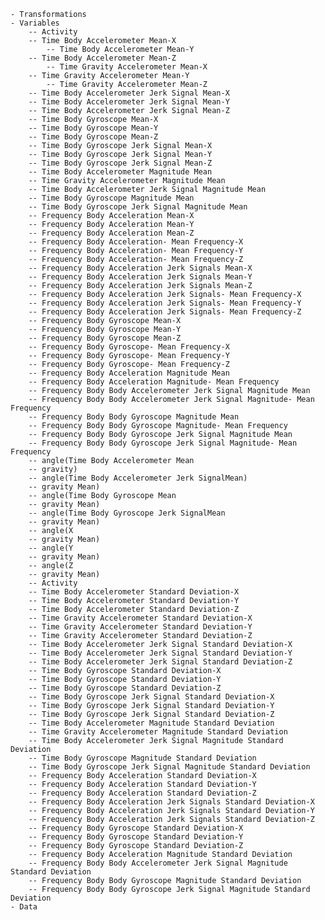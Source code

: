 	- Transformations
	- Variables
		-- Activity
		-- Time Body Accelerometer Mean-X
        	-- Time Body Accelerometer Mean-Y
		-- Time Body Accelerometer Mean-Z
        	-- Time Gravity Accelerometer Mean-X
		-- Time Gravity Accelerometer Mean-Y
    		-- Time Gravity Accelerometer Mean-Z
		-- Time Body Accelerometer Jerk Signal Mean-X
		-- Time Body Accelerometer Jerk Signal Mean-Y
		-- Time Body Accelerometer Jerk Signal Mean-Z
		-- Time Body Gyroscope Mean-X
		-- Time Body Gyroscope Mean-Y
		-- Time Body Gyroscope Mean-Z
		-- Time Body Gyroscope Jerk Signal Mean-X
		-- Time Body Gyroscope Jerk Signal Mean-Y
		-- Time Body Gyroscope Jerk Signal Mean-Z
		-- Time Body Accelerometer Magnitude Mean
		-- Time Gravity Accelerometer Magnitude Mean
		-- Time Body Accelerometer Jerk Signal Magnitude Mean
		-- Time Body Gyroscope Magnitude Mean
		-- Time Body Gyroscope Jerk Signal Magnitude Mean
		-- Frequency Body Acceleration Mean-X
		-- Frequency Body Acceleration Mean-Y
		-- Frequency Body Acceleration Mean-Z
		-- Frequency Body Acceleration- Mean Frequency-X
		-- Frequency Body Acceleration- Mean Frequency-Y
		-- Frequency Body Acceleration- Mean Frequency-Z
		-- Frequency Body Acceleration Jerk Signals Mean-X
		-- Frequency Body Acceleration Jerk Signals Mean-Y
		-- Frequency Body Acceleration Jerk Signals Mean-Z
		-- Frequency Body Acceleration Jerk Signals- Mean Frequency-X
		-- Frequency Body Acceleration Jerk Signals- Mean Frequency-Y
		-- Frequency Body Acceleration Jerk Signals- Mean Frequency-Z
		-- Frequency Body Gyroscope Mean-X
		-- Frequency Body Gyroscope Mean-Y
		-- Frequency Body Gyroscope Mean-Z
		-- Frequency Body Gyroscope- Mean Frequency-X
		-- Frequency Body Gyroscope- Mean Frequency-Y
		-- Frequency Body Gyroscope- Mean Frequency-Z
		-- Frequency Body Acceleration Magnitude Mean
		-- Frequency Body Acceleration Magnitude- Mean Frequency
		-- Frequency Body Body Accelerometer Jerk Signal Magnitude Mean
		-- Frequency Body Body Accelerometer Jerk Signal Magnitude- Mean Frequency
		-- Frequency Body Body Gyroscope Magnitude Mean
		-- Frequency Body Body Gyroscope Magnitude- Mean Frequency
		-- Frequency Body Body Gyroscope Jerk Signal Magnitude Mean
		-- Frequency Body Body Gyroscope Jerk Signal Magnitude- Mean Frequency
		-- angle(Time Body Accelerometer Mean
		-- gravity)
		-- angle(Time Body Accelerometer Jerk SignalMean)
		-- gravity Mean)
		-- angle(Time Body Gyroscope Mean
		-- gravity Mean)
		-- angle(Time Body Gyroscope Jerk SignalMean
		-- gravity Mean)
		-- angle(X
		-- gravity Mean)
		-- angle(Y
		-- gravity Mean)
		-- angle(Z
		-- gravity Mean)
		-- Activity
		-- Time Body Accelerometer Standard Deviation-X
		-- Time Body Accelerometer Standard Deviation-Y
		-- Time Body Accelerometer Standard Deviation-Z
		-- Time Gravity Accelerometer Standard Deviation-X
		-- Time Gravity Accelerometer Standard Deviation-Y
		-- Time Gravity Accelerometer Standard Deviation-Z
		-- Time Body Accelerometer Jerk Signal Standard Deviation-X
		-- Time Body Accelerometer Jerk Signal Standard Deviation-Y
		-- Time Body Accelerometer Jerk Signal Standard Deviation-Z
		-- Time Body Gyroscope Standard Deviation-X
		-- Time Body Gyroscope Standard Deviation-Y
		-- Time Body Gyroscope Standard Deviation-Z
		-- Time Body Gyroscope Jerk Signal Standard Deviation-X
		-- Time Body Gyroscope Jerk Signal Standard Deviation-Y
		-- Time Body Gyroscope Jerk Signal Standard Deviation-Z
		-- Time Body Accelerometer Magnitude Standard Deviation
		-- Time Gravity Accelerometer Magnitude Standard Deviation
		-- Time Body Accelerometer Jerk Signal Magnitude Standard Deviation
		-- Time Body Gyroscope Magnitude Standard Deviation
		-- Time Body Gyroscope Jerk Signal Magnitude Standard Deviation
		-- Frequency Body Acceleration Standard Deviation-X
		-- Frequency Body Acceleration Standard Deviation-Y
		-- Frequency Body Acceleration Standard Deviation-Z
		-- Frequency Body Acceleration Jerk Signals Standard Deviation-X
		-- Frequency Body Acceleration Jerk Signals Standard Deviation-Y
		-- Frequency Body Acceleration Jerk Signals Standard Deviation-Z
		-- Frequency Body Gyroscope Standard Deviation-X
		-- Frequency Body Gyroscope Standard Deviation-Y
		-- Frequency Body Gyroscope Standard Deviation-Z
		-- Frequency Body Acceleration Magnitude Standard Deviation
		-- Frequency Body Body Accelerometer Jerk Signal Magnitude Standard Deviation
		-- Frequency Body Body Gyroscope Magnitude Standard Deviation
		-- Frequency Body Body Gyroscope Jerk Signal Magnitude Standard Deviation
	- Data
